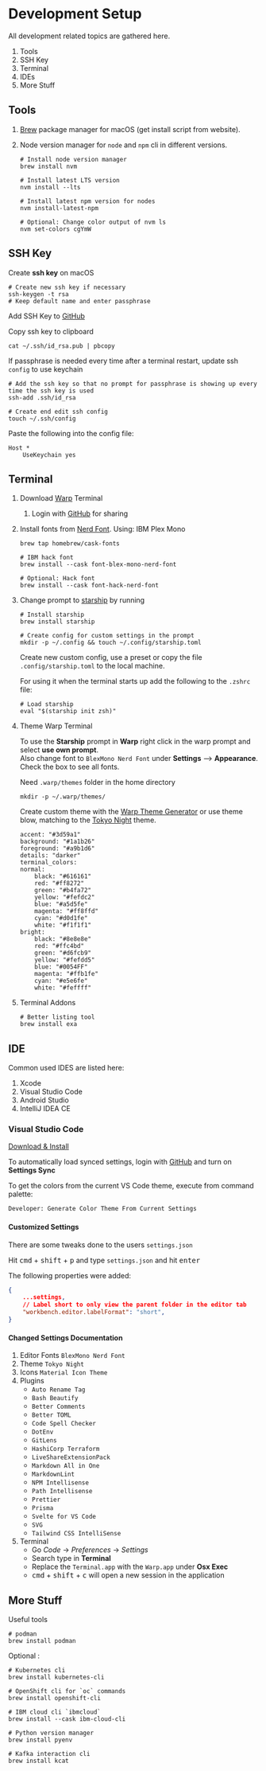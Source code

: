 # Development Setup

All development related topics are gathered here.

1. Tools
2. SSH Key
3. Terminal
4. IDEs
5. More Stuff

## Tools

1. [Brew](https://brew.sh) package manager for macOS (get install script from website).
2. Node version manager for `node` and `npm` cli in different versions.

    ```shell
    # Install node version manager
    brew install nvm

    # Install latest LTS version
    nvm install --lts

    # Install latest npm version for nodes
    nvm install-latest-npm

    # Optional: Change color output of nvm ls
    nvm set-colors cgYmW
    ```

## SSH Key

Create **ssh key** on macOS

```shell
# Create new ssh key if necessary
ssh-keygen -t rsa
# Keep default name and enter passphrase
```

Add SSH Key to  [GitHub](https://github.com/settings/ssh/new)

Copy ssh key to clipboard

```shell
cat ~/.ssh/id_rsa.pub | pbcopy
```

If passphrase is needed every time after a terminal restart, update ssh `config` to use keychain

```shell
# Add the ssh key so that no prompt for passphrase is showing up every time the ssh key is used
ssh-add .ssh/id_rsa

# Create end edit ssh config
touch ~/.ssh/config
```

Paste the following into the config file:

```text
Host *
    UseKeychain yes
```

## Terminal

1. Download [Warp](https://www.warp.dev) Terminal
   1. Login with [GitHub](github.com) for sharing
2. Install fonts from [Nerd Font](https://www.nerdfonts.com). Using: IBM Plex Mono

    ```shell
    brew tap homebrew/cask-fonts

    # IBM hack font
    brew install --cask font-blex-mono-nerd-font

    # Optional: Hack font
    brew install --cask font-hack-nerd-font
    ```

3. Change prompt to [starship](https://starship.rs) by running

    ```shell
    # Install starship
    brew install starship

    # Create config for custom settings in the prompt
    mkdir -p ~/.config && touch ~/.config/starship.toml
    ```

    Create new custom config, use a preset or copy the file `.config/starship.toml` to the local machine.

    For using it when the terminal starts up add the following to the `.zshrc` file:

    ```text
    # Load starship
    eval "$(starship init zsh)"
    ```

4. Theme Warp Terminal

    To use the **Starship** prompt in **Warp** right click in the warp prompt and select **use own prompt**.  
    Also change font to `BlexMono Nerd Font` under **Settings** --> **Appearance**. Check the box to see all fonts.

    Need `.warp/themes` folder in the home directory

    ```shell
    mkdir -p ~/.warp/themes/
    ```

    Create custom theme with the [Warp Theme Generator](https://warp-themes.com) or use theme blow,
    matching to the [Tokyo Night](https://marketplace.visualstudio.com/items?itemName=enkia.tokyo-night) theme.

    ```text
    accent: "#3d59a1"
    background: "#1a1b26"
    foreground: "#a9b1d6"
    details: "darker"
    terminal_colors:
    normal:
        black: "#616161"
        red: "#ff8272"
        green: "#b4fa72"
        yellow: "#fefdc2"
        blue: "#a5d5fe"
        magenta: "#ff8ffd"
        cyan: "#d0d1fe"
        white: "#f1f1f1"
    bright:
        black: "#8e8e8e"
        red: "#ffc4bd"
        green: "#d6fcb9"
        yellow: "#fefdd5"
        blue: "#0054FF"
        magenta: "#ffb1fe"
        cyan: "#e5e6fe"
        white: "#feffff"
    ```

5. Terminal Addons

    ```shell
    # Better listing tool
    brew install exa
    ```

## IDE

Common used IDES are listed here:

1. Xcode
2. Visual Studio Code
3. Android Studio
4. IntelliJ IDEA CE

### Visual Studio Code

[Download & Install](https://code.visualstudio.com)

To automatically load synced settings, login with [GitHub](github.com) and turn on **Settings Sync**

To get the colors from the current VS Code theme, execute from command palette:

```cmd
Developer: Generate Color Theme From Current Settings
```

#### Customized Settings

There are some tweaks done to the users `settings.json`

Hit <kbd>cmd</kbd> + <kbd>shift</kbd> + <kbd>p</kbd> and type `settings.json` and hit <kbd>enter</kbd>

The following properties were added:

```json
{
    ...settings,
    // Label short to only view the parent folder in the editor tab
    "workbench.editor.labelFormat": "short",
}
```

#### Changed Settings Documentation

1. Editor Fonts `BlexMono Nerd Font`
2. Theme `Tokyo Night`
3. Icons `Material Icon Theme`
4. Plugins
   - `Auto Rename Tag`
   - `Bash Beautify`
   - `Better Comments`
   - `Better TOML`
   - `Code Spell Checker`
   - `DotEnv`
   - `GitLens`
   - `HashiCorp Terraform`
   - `LiveShareExtensionPack`
   - `Markdown All in One`
   - `MarkdownLint`
   - `NPM Intellisense`
   - `Path Intellisense`
   - `Prettier`
   - `Prisma`
   - `Svelte for VS Code`
   - `SVG`
   - `Tailwind CSS IntelliSense`
5. Terminal
   - Go *Code* -> *Preferences* -> *Settings*  
   - Search type in **Terminal**
   - Replace the `Terminal.app` with the `Warp.app` under **Osx Exec**
   - <kbd>cmd</kbd> + <kbd>shift</kbd> + <kbd>c</kbd> will open a new session in the application

## More Stuff

Useful tools

```shell
# podman
brew install podman
```

Optional :

```shell
# Kubernetes cli
brew install kubernetes-cli

# OpenShift cli for `oc` commands
brew install openshift-cli

# IBM cloud cli `ibmcloud`
brew install --cask ibm-cloud-cli

# Python version manager
brew install pyenv

# Kafka interaction cli
brew install kcat
```
